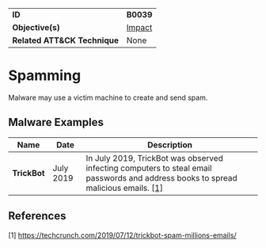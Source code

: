 |||
|---|---|
|**ID**|**B0039**|
|**Objective(s)**|[Impact](https://github.com/MBCProject/mbc-markdown/tree/master/impact)|
|**Related ATT&CK Technique**|None|


Spamming
========
Malware may use a victim machine to create and send spam. 

Malware Examples
----------------
|Name|Date|Description|
|---|---|---|
|**TrickBot**|July 2019|In July 2019, TrickBot was observed infecting computers to steal email passwords and address books to spread malicious emails. [[1]](#1)|

References
----------
<a name="1">[1]</a> https://techcrunch.com/2019/07/12/trickbot-spam-millions-emails/
